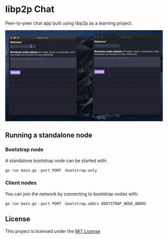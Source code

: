 # libp2p Chat

Peer-to-peer chat app built using libp2p as a learning project.

![Application usage gif](docs/readme-gif.gif)

## Running a standalone node

### Bootstrap node

A standalone bootstrap node can be started with:

```shell
go run main.go -port PORT -bootstrap-only
```

### Client nodes

You can join the network by connecting to bootstrap nodes with:

```shell
go run main.go -port PORT -bootstrap.addrs BOOTSTRAP_NODE_ADDRS
```

## License

This project is licensed under the [MIT License]

[MIT License]: https://github.com/FelipeRosa/go-libp2p-chat/blob/main/LICENSE
